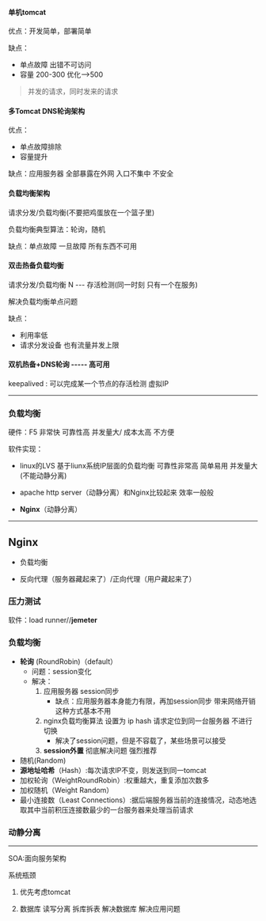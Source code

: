 #### 单机tomcat

优点：开发简单，部署简单

缺点：

* 单点故障 出错不可访问
* 容量 200-300 优化-->500

> 并发的请求，同时发来的请求

#### 多Tomcat DNS轮询架构

优点：

* 单点故障排除
* 容量提升

缺点：应用服务器 全部暴露在外网 入口不集中 不安全 

#### 负载均衡架构

请求分发/负载均衡(不要把鸡蛋放在一个篮子里)

负载均衡典型算法：轮询，随机

缺点：单点故障 一旦故障 所有东西不可用

#### 双击热备负载均衡

请求分发/负载均衡 N --- 存活检测(同一时刻 只有一个在服务)

解决负载均衡单点问题

缺点：

* 利用率低  
* 请求分发设备 也有流量并发上限

#### 双机热备+DNS轮询 ----- 高可用

keepalived : 可以完成某一个节点的存活检测  虚拟IP

_______________________

### 负载均衡

硬件：F5 非常快 可靠性高 并发量大/ 成本太高 不方便

软件实现：

* linux的LVS 基于liunx系统IP层面的负载均衡 可靠性非常高 简单易用 并发量大(不能动静分离)

* apache http server（动静分离）和Nginx比较起来 效率一般般
* **Nginx**（动静分离）

______________

## Nginx

* 负载均衡

* 反向代理（服务器藏起来了）/正向代理（用户藏起来了）

### 压力测试

软件：load runner//**jemeter**

### 负载均衡

* **轮询** (RoundRobin)（default）
  * 问题：session变化
  * 解决：
    1. 应用服务器 session同步 
       * 缺点：应用服务器本身能力有限，再加session同步 带来网络开销 这种方式基本不用
    2. nginx负载均衡算法 设置为 ip hash 请求定位到同一台服务器 不进行切换
       * 解决了session问题，但是不容载了，某些场景可以接受
    3. **session外置** 彻底解决问题 强烈推荐
* 随机(Random)
* **源地址哈希**（Hash）:每次请求IP不变，则发送到同一tomcat
* 加权轮询（WeightRoundRobin）:权重越大，重复添加次数多
* 加权随机（Weight Random）
* 最小连接数（Least Connections）:据后端服务器当前的连接情况，动态地选取其中当前积压连接数最少的一台服务器来处理当前请求

### 动静分离

----

SOA:面向服务架构

系统瓶颈

1. 优先考虑tomcat

2. 数据库 读写分离 拆库拆表 解决数据库 解决应用问题



